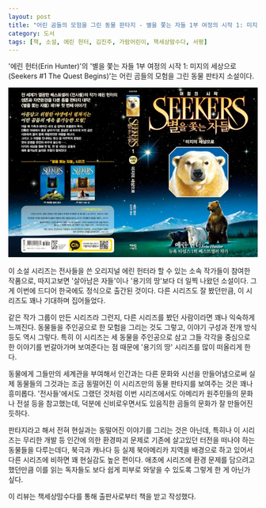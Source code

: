 ```yaml
---
layout: post
title: "어린 곰들의 모험을 그린 동물 판타지 - 별을 쫓는 자들 1부 여정의 시작 1: 미지의 세상으로"
category: 도서
tags: [책, 소설, 에린 헌터, 김진주, 가람어린이, 책세상맘수다, 서평]
---
```


'에린 헌터(Erin Hunter)'의
'별을 쫓는 자들 1부 여정의 시작 1: 미지의 세상으로(Seekers #1 The Quest Begins)'는
어린 곰들의 모험을 그린 동물 판타지 소설이다.

![표지](/images/book/seekers-1-1-the-quest-begins-book-h480.jpg)

이 소설 시리즈는 전사들을 쓴 오리지널 에린 헌터라 할 수 있는 소속 작가들이 참여한 작품으로,
따지고보면 '살아남은 자들'이나 '용기의 땅'보다 더 일찍 나왔던 소설이다.
그게 이번에 드디어 한국에도 정식으로 출간된 것이다.
다른 시리즈도 잘 봤던만큼, 이 시리즈도 꽤나 기대하며 집어들었다.

같은 작가 그룹이 만든 시리즈라 그런지,
다른 시리즈를 봤던 사람이라면 꽤나 익숙하게 느껴진다.
동물들을 주인공으로 한 모험을 그리는 것도 그렇고,
이야기 구성과 전개 방식 등도 역시 그렇다.
특히 이 시리즈는 세 동물을 주인공으로 삼고 그들 각각을 중심으로 한 이야기를 번갈아가며 보여준다는 점 때문에 '용기의 땅' 시리즈를 많이 떠올리게 한다.

동물에게 그들만의 세계관을 부여해서
인간과는 다른 문화와 시선을 만들어냄으로써
실제 동물들의 그것과는 조금 동떨어진
이 시리즈만의 동물 판타지를 보여주는 것은 꽤나 흥미롭다.
'전사들'에서도 그랬던 것처럼 이번 시리즈에서도
아메리카 원주민들의 문화나 전설 등을 참고했는데,
덕분에 신비로우면서도 있음직한 곰들의 문화가 잘 만들어진 듯하다.

판타지라고 해서 전혀 현실과는 동떨어진 이야기를 그리는 것은 아닌데,
특히나 이 시리즈는 무리한 개발 등 인간에 의한 환경파괴 문제로 기존에 살고있던 터전을 떠나야 하는 동물들을 다루는데다,
북극과 캐나다 등 실제 북아메리카 지역을 배경으로 하고 있어서
다른 시리즈에 비하면 꽤 현실감도 높은 편이다.
애초에 시리즈에 환경 문제를 담으려고 했던만큼
이를 읽는 독자들도 보다 쉽게 피부로 와닿을 수 있도록 그렇게 한 게 아닌가 싶다.



<div class="im im-info">
이 리뷰는 책세상맘수다를 통해 출판사로부터 책을 받고 작성했다.
</div>
